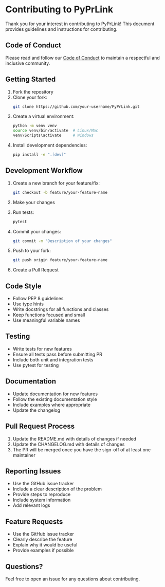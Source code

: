 # Contributing to PyPrLink

Thank you for your interest in contributing to PyPrLink! This document provides guidelines and instructions for contributing.

## Code of Conduct

Please read and follow our [Code of Conduct](CODE_OF_CONDUCT.md) to maintain a respectful and inclusive community.

## Getting Started

1. Fork the repository
2. Clone your fork:
   ```bash
   git clone https://github.com/your-username/PyPrLink.git
   ```
3. Create a virtual environment:
   ```bash
   python -m venv venv
   source venv/bin/activate  # Linux/Mac
   venv\Scripts\activate     # Windows
   ```
4. Install development dependencies:
   ```bash
   pip install -e ".[dev]"
   ```

## Development Workflow

1. Create a new branch for your feature/fix:
   ```bash
   git checkout -b feature/your-feature-name
   ```

2. Make your changes

3. Run tests:
   ```bash
   pytest
   ```

4. Commit your changes:
   ```bash
   git commit -m "Description of your changes"
   ```

5. Push to your fork:
   ```bash
   git push origin feature/your-feature-name
   ```

6. Create a Pull Request

## Code Style

- Follow PEP 8 guidelines
- Use type hints
- Write docstrings for all functions and classes
- Keep functions focused and small
- Use meaningful variable names

## Testing

- Write tests for new features
- Ensure all tests pass before submitting PR
- Include both unit and integration tests
- Use pytest for testing

## Documentation

- Update documentation for new features
- Follow the existing documentation style
- Include examples where appropriate
- Update the changelog

## Pull Request Process

1. Update the README.md with details of changes if needed
2. Update the CHANGELOG.md with details of changes
3. The PR will be merged once you have the sign-off of at least one maintainer

## Reporting Issues

- Use the GitHub issue tracker
- Include a clear description of the problem
- Provide steps to reproduce
- Include system information
- Add relevant logs

## Feature Requests

- Use the GitHub issue tracker
- Clearly describe the feature
- Explain why it would be useful
- Provide examples if possible

## Questions?

Feel free to open an issue for any questions about contributing.
